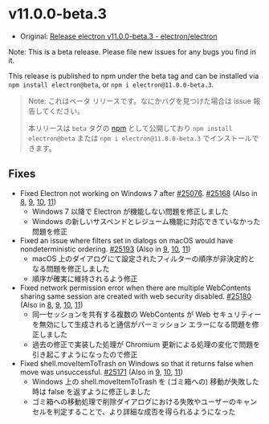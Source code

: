 # v11.0.0-beta.3

- Original: [Release electron v11.0.0-beta.3 - electron/electron](https://github.com/electron/electron/releases/tag/v11.0.0-beta.3)

Note: This is a beta release. Please file new issues for any bugs you find in it.

This release is published to npm under the beta tag and can be installed via `npm install electron@beta`, or `npm i electron@11.0.0-beta.3`.

> Note: これはベータ リリースです。なにかバグを見つけた場合は issue 報告してください。
>
> 本リリースは `beta` タグの [npm](https://www.npmjs.com/package/electron) として公開しており `npm install electron@beta` または `npm i electron@11.0.0-beta.3` でインストールできます。

## Fixes

- Fixed Electron not working on Windows 7 after [#25076](https://github.com/electron/electron/pull/25076). [#25168](https://github.com/electron/electron/pull/25168) (Also in [8](https://github.com/electron/electron/pull/25163), [9](https://github.com/electron/electron/pull/25165), [10](https://github.com/electron/electron/pull/25167), [11](https://github.com/electron/electron/pull/25168))
  - Windows 7 以降で Electron が機能しない問題を修正しました
  - Windows の新しいサスペンドとレジューム機能に対応できていなかった問題を修正
- Fixed an issue where filters set in dialogs on macOS would have nondeterministic ordering. [#25193](https://github.com/electron/electron/pull/25193) (Also in [9](https://github.com/electron/electron/pull/25194), [10](https://github.com/electron/electron/pull/25192), [11](https://github.com/electron/electron/pull/25193))
  - macOS 上のダイアログにて設定されたフィルターの順序が非決定的となる問題を修正しました
  - 順序が確実に維持されるよう修正
- Fixed network permission error when there are multiple WebContents sharing same session are created with web security disabled. [#25180](https://github.com/electron/electron/pull/25180) (Also in [8](https://github.com/electron/electron/pull/25181), [9](https://github.com/electron/electron/pull/25179), [10](https://github.com/electron/electron/pull/25178), [11](https://github.com/electron/electron/pull/25180))
  - 同一セッションを共有する複数の WebContents が Web セキュリティーを無効にして生成されると通信がパーミッション エラーになる問題を修正しました
  - 過去の修正で実装した処理が Chromium 更新による処理の変化で問題を引き起こすようになったので修正
- Fixed shell.moveItemToTrash on Windows so that it returns false when move was unsuccessful. [#25171](https://github.com/electron/electron/pull/25171) (Also in [9](https://github.com/electron/electron/pull/25169), [10](https://github.com/electron/electron/pull/25170), [11](https://github.com/electron/electron/pull/25171))
  - Windows 上の shell.moveItemToTrash を (ゴミ箱への) 移動が失敗した時は false を返すように修正しました
  - ゴミ箱への移動処理で削除ダイアログにおける失敗やユーザーのキャンセルを判定することで、より詳細な成否を得られるようになった

